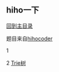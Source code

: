 ## hiho一下

[回到主目录](https://github.com/luofengmacheng/algorithms)

题目来自[hihocoder](http://www.hihocoder.com)

1

2 [Trie树](https://github.com/luofengmacheng/algorithms/blob/master/hihocoder/2.md)
